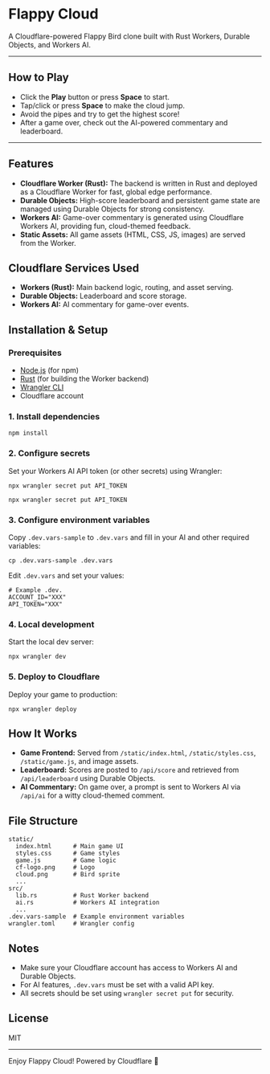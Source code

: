 # Flappy Cloud

A Cloudflare-powered Flappy Bird clone built with Rust Workers, Durable Objects, and Workers AI.

---

## How to Play

- Click the **Play** button or press **Space** to start.
- Tap/click or press **Space** to make the cloud jump.
- Avoid the pipes and try to get the highest score!
- After a game over, check out the AI-powered commentary and leaderboard.

---

## Features

- **Cloudflare Worker (Rust):** The backend is written in Rust and deployed as a Cloudflare Worker for fast, global edge performance.
- **Durable Objects:** High-score leaderboard and persistent game state are managed using Durable Objects for strong consistency.
- **Workers AI:** Game-over commentary is generated using Cloudflare Workers AI, providing fun, cloud-themed feedback.
- **Static Assets:** All game assets (HTML, CSS, JS, images) are served from the Worker.

## Cloudflare Services Used

- **Workers (Rust):** Main backend logic, routing, and asset serving.
- **Durable Objects:** Leaderboard and score storage.
- **Workers AI:** AI commentary for game-over events.

## Installation & Setup

### Prerequisites
- [Node.js](https://nodejs.org/) (for npm)
- [Rust](https://www.rust-lang.org/tools/install) (for building the Worker backend)
- [Wrangler CLI](https://developers.cloudflare.com/workers/wrangler/)
- Cloudflare account

### 1. Install dependencies

```fish
npm install
```

### 2. Configure secrets

Set your Workers AI API token (or other secrets) using Wrangler:

```fish
npx wrangler secret put API_TOKEN
```

```fish
npx wrangler secret put API_TOKEN
```

### 3. Configure environment variables

Copy `.dev.vars-sample` to `.dev.vars` and fill in your AI and other required variables:

```fish
cp .dev.vars-sample .dev.vars
```

Edit `.dev.vars` and set your values:

```
# Example .dev.
ACCOUNT_ID="XXX"
API_TOKEN="XXX"
```

### 4. Local development

Start the local dev server:

```fish
npx wrangler dev
```

### 5. Deploy to Cloudflare

Deploy your game to production:

```fish
npx wrangler deploy
```

## How It Works

- **Game Frontend:** Served from `/static/index.html`, `/static/styles.css`, `/static/game.js`, and image assets.
- **Leaderboard:** Scores are posted to `/api/score` and retrieved from `/api/leaderboard` using Durable Objects.
- **AI Commentary:** On game over, a prompt is sent to Workers AI via `/api/ai` for a witty cloud-themed comment.

## File Structure

```
static/
  index.html      # Main game UI
  styles.css      # Game styles
  game.js         # Game logic
  cf-logo.png     # Logo
  cloud.png       # Bird sprite
  ...
src/
  lib.rs          # Rust Worker backend
  ai.rs           # Workers AI integration
  ...
.dev.vars-sample  # Example environment variables
wrangler.toml     # Wrangler config
```

## Notes
- Make sure your Cloudflare account has access to Workers AI and Durable Objects.
- For AI features, `.dev.vars` must be set with a valid API key.
- All secrets should be set using `wrangler secret put` for security.

## License
MIT

---
Enjoy Flappy Cloud! Powered by Cloudflare 🚀
